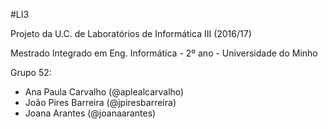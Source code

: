 #LI3

Projeto da U.C. de Laboratórios de Informática III (2016/17)

Mestrado Integrado em Eng. Informática - 2º ano - Universidade do Minho

Grupo 52:
* Ana Paula Carvalho (@aplealcarvalho)
* João Pires Barreira (@jpiresbarreira)
* Joana Arantes (@joanaarantes)
